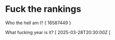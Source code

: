 # Fuck the rankings

Who the hell am I?
{ 16587449 }

What fucking year is it?
[ 2025-03-28T20:30:00Z ]
